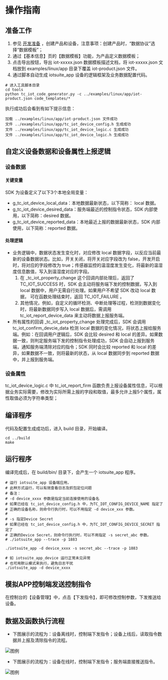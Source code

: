 # 操作指南
## 准备工作
1. 参见 [开发准备](https://github.com/tencentyun/tencent-cloud-iotsuite-embedded-c/blob/master/README.md) ，创建产品和设备，注意事项：创建产品时，“数据协议”选择“数据模板”；
2. 通过【基本信息】页的【数据模板】功能，为产品定义数据模板；
3. 点击导出按钮，导出 iot-xxxxx.json 数据模板描述文档，将 iot-xxxxx.json 文档放到 examples/linux/app 目录下覆盖 iot-product.json 文件。
4. 通过脚本自动生成 iotsuite_app 设备的逻辑框架及业务数据配置代码。

```shell
# 进入工具脚本目录
cd tools
python tc_iot_code_generator.py -c ../examples/linux/app/iot-product.json code_templates/*
```

执行成功后会看到有如下提示信息：
```shell
加载 ../examples/linux/app/iot-product.json 文件成功
文件 ../examples/linux/app/tc_iot_device_config.h 生成成功
文件 ../examples/linux/app/tc_iot_device_logic.c 生成成功
文件 ../examples/linux/app/tc_iot_device_logic.h 生成成功
```


## 自定义设备数据和设备属性上报逻辑
### 设备数据
#### 关键变量
SDK 为设备定义了以下3个本地全局变量：
- g_tc_iot_device_local_data：本地数据最新状态，以下简称： local
    数据。
- g_tc_iot_device_desired_data：服务端最近的控制指令状态，SDK 内部使用，以下简称：desired 数据。
- g_tc_iot_device_reported_data：本地最近上报的数据最新状态，SDK
    内部使用，以下简称：reported 数据。

#### 处理逻辑
- 业务逻辑中，数据状态发生变化时，对应修改 local 数据字段，以反应当前最新的设备数据状态。比如，开关关闭，将开关对应字段改为 false，开发开启时，将对应的字段修改为 true；传感器监控的温湿度发生变化，将最新的温湿度信息数值，写入到温湿度对应的字段。
    1. 在 _tc_iot_property_change 这个回调内部处理后，返回了
       TC_IOT_SUCCESS 时，SDK 会主动将服务端下发的控制数据，写入到 local
       数据中，用户无需自行处理。如果用户不希望 SDK 改动 local 数据，
       可在函数处理结束时，返回 TC_IOT_FAILURE 。
    2. 其他情况，例如，自定义的循环检测、中断处理等过程，检测到数据变化时，将最新数据同步写入 local 数据后，需调用 tc_iot_report_device_data 来主动将数据上报服务端。
- 所有属性的回调 _tc_iot_property_change 处理完成后，SDK 会调用 tc_iot_confirm_devcie_data 检测 local 数据的变化情况，将状态上报给服务端。例如：在回调用户逻辑后，SDK 会比较 desired 和 local 的差异。如果数据一致，则判定服务端下发的控制指令处理成功，SDK 会自动上报到服务端，通知服务端清除对应的指令；SDK 同时会比较 reported 和 local 的差异，如果数据不一致，则将最新的状态，从 local 数据同步到 reported 数据中，并上报到服务端。

### 设备属性
tc_iot_device_logic.c 中 tc_iot_report_firm 函数负责上报设备属性信息，可以根据业务实际需要，修改为实际所需上报的字段和取值，最多允许上报5个属性，属性取值必须为字符串类型；


## 编译程序
代码及配置生成成功后，进入 build 目录，开始编译。

```shell
cd ../build
make
```

## 运行程序

编译完成后，在 build/bin/ 目录下，会产生一个 iotsuite_app 程序。

```shell
# 运行 iotsuite_app 设备端应用，
# 此种方式运行，可以有效查看日志及抓包定位问题
# 备注：
# -d device_xxxx 参数是指定当前连接使用的设备名
# 如果已经在 tc_iot_device_config.h 中，为TC_IOT_CONFIG_DEVICE_NAME 指定了
# 正确的设备名称，则命令行执行时，可以不用指定 -d device_xxx 参数。
#
# -s 指定Device Secret
# 如果已经在 tc_iot_device_config.h 中，为TC_IOT_CONFIG_DEVICE_SECRET 指定了
# 正确的Device Secret，则命令行执行时，可以不用指定 -s secret_abc 参数。
# ./iotsuite_app --trace -p 1883

./iotsuite_app -d device_xxxx -s secret_abc --trace -p 1883

# 如 iotsuite_app_device 运行正常未见异常
# 也可用默认模式来执行，避免日志干扰
./iotsuite_app -d device_xxxx

```

## 模拟APP控制端发送控制指令
在控制台的【设备管理】中，点击【下发指令】，即可修改控制参数，下发推送给设备。

## 数据及函数执行流程
- 下图展示的流程为：设备离线时，控制端下发指令；设备上线后，读取指令数据并上报及清除指令的流程。

![图例](https://raw.githubusercontent.com/tencentyun/tencent-cloud-iotsuite-embedded-c/master/docs/iot-control-process.svg?sanitize=true)

- 下图展示的流程为：设备在线时，控制端下发指令；服务端直接推送指令。

![图例](https://raw.githubusercontent.com/tencentyun/tencent-cloud-iotsuite-embedded-c/master/docs/iot-control-process-online.svg?sanitize=true)
